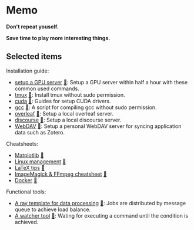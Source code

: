 # Memo

**Don't repeat youself.**

**Save time to play more interesting things.**

## Selected items

Installation guide:

- [setup a GPU server](https://github.com/hughplay/memo/blob/master/scripts/prepare_dl.sh) [:memo:](https://github.com/hughplay/memo/edit/master/scripts/prepare_dl.sh): Setup a GPU server within half a hour with these common used commands.
- [tmux](https://github.com/hughplay/memo/blob/master/scripts/ubuntu/install-tmux.sh) [:memo:](https://github.com/hughplay/memo/edit/master/scripts/ubuntu/install-tmux.sh): Install tmux without sudo permission.
- [cuda](https://github.com/hughplay/memo/blob/master/scripts/centos/install-cuda.sh) [:memo:](https://github.com/hughplay/memo/edit/master/scripts/centos/install-cuda.sh): Guides for setup CUDA drivers.
- [gcc](https://github.com/hughplay/memo/blob/master/scripts/centos/install-gcc.sh) [:memo:](https://github.com/hughplay/memo/edit/master/scripts/centos/install-gcc.sh): A script for compiling gcc without sudo permission.
- [overleaf](https://github.com/hughplay/memo/blob/master/scripts/ubuntu/install_overleaf.sh) [:memo:](https://github.com/hughplay/memo/edit/master/scripts/ubuntu/install_overleaf.sh): Setup a local overleaf server.
- [discourse](https://github.com/hughplay/memo/blob/master/scripts/ubuntu/install_discourse.sh) [:memo:](https://github.com/hughplay/memo/edit/master/scripts/ubuntu/install_discourse.sh): Setup a local discourse server.
- [WebDAV](https://github.com/hughplay/memo/blob/master/scripts/ubuntu/install-webdav.sh) [:memo:](https://github.com/hughplay/memo/edit/master/scripts/ubuntu/install-webdav.sh): Setup a personal WebDAV server for syncing application data such as Zotero.

Cheatsheets:

- [Matplotlib](https://github.com/hughplay/memo/blob/master/code/snippet/drawing/notebook.py) [:memo:](https://github.com/hughplay/memo/edit/master/code/snippet/drawing/notebook.py)
- [Linux management](https://github.com/hughplay/memo/blob/master/code/snippet/system.sh) [:memo:](https://github.com/hughplay/memo/edit/master/code/snippet/system.sh)
- [LaTeX tips](https://github.com/hughplay/memo/blob/master/code/snippet/latex.tex) [:memo:](https://github.com/hughplay/memo/edit/master/code/snippet/latex.tex)
- [ImageMagick & FFmpeg cheatsheet](https://github.com/hughplay/memo/blob/master/code/snippet/imagemagick_ffmpeg.sh) [:memo:](https://github.com/hughplay/memo/edit/master/code/snippet/imagemagick_ffmpeg.sh)
- [Docker](https://github.com/hughplay/memo/blob/master/scripts/docker.sh) [:memo:](https://github.com/hughplay/memo/edit/master/scripts/docker.sh)

Functional tools:

- [A ray template for data processing](https://github.com/hughplay/memo/blob/master/code/startup/ray/run.py) [:memo:](https://github.com/hughplay/memo/edit/master/code/startup/ray/run.py): Jobs are distributed by message queue to achieve load balance.
- [A watcher tool](https://github.com/hughplay/memo/blob/master/code/snippet/watcher.py) [:memo:](https://github.com/hughplay/memo/edit/master/code/snippet/watcher.py): Wating for executing a command until the condition is achieved.
